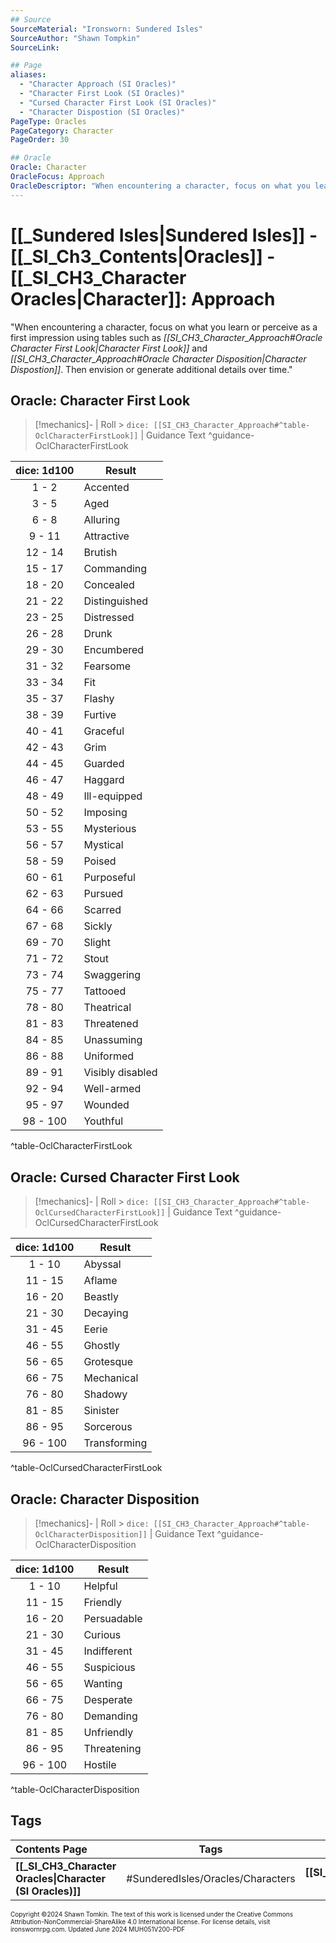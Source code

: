 ```yaml
---
## Source
SourceMaterial: "Ironsworn: Sundered Isles"
SourceAuthor: "Shawn Tompkin"
SourceLink: 

## Page
aliases: 
  - "Character Approach (SI Oracles)"
  - "Character First Look (SI Oracles)"
  - "Cursed Character First Look (SI Oracles)"
  - "Character Dispostion (SI Oracles)"
PageType: Oracles
PageCategory: Character
PageOrder: 30

## Oracle
Oracle: Character
OracleFocus: Approach
OracleDescriptor: "When encountering a character, focus on what you learn or perceive as a first impression using tables such as _Character First Look_ and _Character Disposition_. Then envision or generate additional details over time."
---
```

# [[_Sundered Isles|Sundered Isles]] - [[_SI_Ch3_Contents|Oracles]] - [[_SI_CH3_Character Oracles|Character]]: Approach
"When encountering a character, focus on what you learn or perceive as a first impression using tables such as _[[SI_CH3_Character_Approach#Oracle Character First Look|Character First Look]]_ and _[[SI_CH3_Character_Approach#Oracle Character Disposition|Character Dispostion]]_. Then envision or generate additional details over time."

## Oracle: Character First Look
> [!mechanics]- | Roll > `dice: [[SI_CH3_Character_Approach#^table-OclCharacterFirstLook]]` | Guidance
> Text ^guidance-OclCharacterFirstLook

| dice: 1d100 | Result |
| :---: | --- |
| 1 - 2 | Accented |
| 3 - 5 | Aged |
| 6 - 8 | Alluring |
| 9 - 11 | Attractive |
| 12 - 14 | Brutish |
| 15 - 17 | Commanding |
| 18 - 20 | Concealed |
| 21 - 22 | Distinguished |
| 23 - 25 | Distressed |
| 26 - 28 | Drunk |
| 29 - 30 | Encumbered |
| 31 - 32 | Fearsome |
| 33 - 34 | Fit |
| 35 - 37 | Flashy |
| 38 - 39 | Furtive |
| 40 - 41 | Graceful |
| 42 - 43 | Grim |
| 44 - 45 | Guarded |
| 46 - 47 | Haggard |
| 48 - 49 | Ill-equipped |
| 50 - 52 | Imposing |
| 53 - 55 | Mysterious |
| 56 - 57 | Mystical |
| 58 - 59 | Poised |
| 60 - 61 | Purposeful |
| 62 - 63 | Pursued |
| 64 - 66 | Scarred |
| 67 - 68 | Sickly |
| 69 - 70 | Slight |
| 71 - 72 | Stout |
| 73 - 74 | Swaggering |
| 75 - 77 | Tattooed |
| 78 - 80 | Theatrical |
| 81 - 83 | Threatened |
| 84 - 85 | Unassuming |
| 86 - 88 | Uniformed | 
| 89 - 91 | Visibly disabled |
| 92 - 94 | Well-armed |
| 95 - 97 | Wounded |
| 98 - 100 | Youthful |
^table-OclCharacterFirstLook

## Oracle: Cursed Character First Look
> [!mechanics]- | Roll > `dice: [[SI_CH3_Character_Approach#^table-OclCursedCharacterFirstLook]]` | Guidance
> Text ^guidance-OclCursedCharacterFirstLook

| dice: 1d100 | Result |
| :---: | --- |
| 1 - 10 | Abyssal |
| 11 - 15 | Aflame |
| 16 - 20 | Beastly |
| 21 - 30 | Decaying |
| 31 - 45 | Eerie |
| 46 - 55 | Ghostly |
| 56 - 65 | Grotesque |
| 66 - 75 | Mechanical |
| 76 - 80 | Shadowy |
| 81 - 85 | Sinister |
| 86 - 95 | Sorcerous |
| 96 - 100 | Transforming |
^table-OclCursedCharacterFirstLook

## Oracle: Character Disposition
> [!mechanics]- | Roll > `dice: [[SI_CH3_Character_Approach#^table-OclCharacterDisposition]]` | Guidance
> Text ^guidance-OclCharacterDisposition

| dice: 1d100 | Result |
| :---: | --- |
| 1 - 10 | Helpful |
| 11 - 15 | Friendly |
| 16 - 20 | Persuadable |
| 21 - 30 | Curious |
| 31 - 45 | Indifferent |
| 46 - 55 | Suspicious |
| 56 - 65 | Wanting |
| 66 - 75 | Desperate |
| 76 - 80 | Demanding |
| 81 - 85 | Unfriendly |
| 86 - 95 | Threatening |
| 96 - 100 | Hostile |
^table-OclCharacterDisposition

## Tags

| Contents Page | Tags | Next Page |
| :--- | :---: | ---: |
| **[[_SI_CH3_Character Oracles\|Character (SI Oracles)]]** | #SunderedIsles/Oracles/Characters | **[[SI_CH3_Chracter_Roles\|Character Roles (SI Oracles)]]** |

<font size=-2>Copyright ©2024 Shawn Tomkin. The text of this work is licensed under the Creative Commons Attribution-NonCommercial-ShareAlike 4.0 International license. For license details, visit ironswornrpg.com. Updated June 2024 MUH051V200-PDF</font>